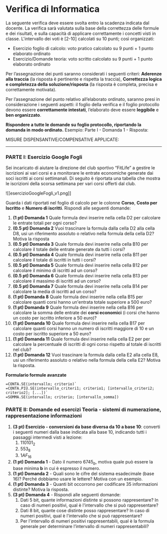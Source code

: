 # Verifica di Informatica

La seguente verifica deve essere svolta entro la scadenza indicata dal docente. La verifica sarà valutata sulla base della correttezza delle formule e dei risultati, e sulla capacità di applicare correttamente  i concetti visti in classe. L'intervallo dei voti è [2-10] calcolati su 10 punti; così organizzati:
- Esercizio foglio di calcolo: voto pratico calcolato su  9 punti + 1 punto elaborato ordinato
- Esercizio/Domande teoria: voto scritto calcolato su 9 punti + 1 punto elaborato ordinato

Per l’assegnazione dei punti saranno considerati i seguenti criteri:  **Aderenze alla traccia** (la risposta è pertinente e rispetta la traccia), **Correttezza logica e completezza della soluzione/risposta** (la risposta è completa, precisa e correttamente motivata).

Per l’assegnazione del punto relativo all’elaborato ordinato, saranno presi in considerazione i seguenti aspetti: il foglio della verifica e il foglio protocollo devono essere **correttamente intestati**, l’elaborato deve essere **leggibile** e **ben organizzato**.

**Rispondere a tutte le domande su foglio protocollo, riportando la domanda in modo ordinato.**
Esempio: Parte I - Domanda 1 - Risposta:

MISURE DISPENSANTIVE/COMPENSATIVE APPLICATE:
_________
### PARTE I: Esercizio Google Fogli

Sei incaricato di aiutare la direzione del club sportivo “FitLife” a gestire le iscrizioni ai vari corsi e a monitorare le entrate economiche generate dai soci iscritti ai corsi settimanali. Di seguito è riportata una tabella che mostra le iscrizioni della scorsa settimana per vari corsi offerti dal club.

![[esercizioGoogleFogli_v1.png]]

Guarda i dati riportati nel foglio di calcolo per le colonne **Corso**, **Costo per Iscritto** e **Numero di iscritti**. Rispondi alle seguenti domande:

1. **(1 pt) Domanda 1** Quale formula devi inserire nella cella D2 per calcolare le entrate totali per ogni corso? 
2. **(0.5 pt) Domanda 2** Vuoi trascinare la formula dalla cella D2 alla cella D8, usi un riferimento assoluto o relativo nella formula della cella D2? Motiva la risposta
3. **(0.5 pt) Domanda 3** Quale formula devi inserire nella cella B10 per calcolare il totale delle entrate generate da tutti i corsi? 
4. **(0.5 pt) Domanda 4** Quale formula devi inserire nella cella B11 per calcolare il totale di iscritti in tutti i corsi?
5. **(0.5 pt) Domanda 5** Quale formula devi inserire nella cella B12 per calcolare il minimo di iscritti ad un corso? 
6. **(0.5  pt) Domanda 6** Quale formula devi inserire nella cella B13 per calcolare il massimo di iscritti ad un corso? 
7. **(0.5  pt) Domanda 7** Quale formula devi inserire nella cella B14 per calcolare la media di iscritti ad un corso? 
8. **(1 pt) Domanda 8** Quale formula devi inserire nella cella B15 per calcolare quanti corsi hanno un'entrata totale superiore a 500 euro? 
9. **(1 pt) Domanda 9** Quale formula devi inserire nella cella B16 per calcolare la somma delle entrate dei **corsi economici** (i corsi che hanno un costo per iscritto inferiore a 50 euro)? 
10. **(1 pt) Domanda 10** Quale formula devi inserire nella cella B17 per calcolare quanti corsi hanno un numero di iscritti maggiore di 10 e un costo per iscritto superiore a 50 euro? 
11. **(1 pt) Domanda 11** Quale formula devi inserire nella cella E2 per per calcolare la percentuale di iscritti di ogni corso rispetto al totale di iscritti nel club? 
12. **(1 pt) Domanda 12** Vuoi trascinare la formula dalla cella E2 alla cella E8, usi un riferimento assoluto o relativo nella formula della cella E2? Motiva la risposta.

**Formulario formule avanzate**
```
=CONTA.SE(intervallo; criterio)`
=CONTA.PIÙ.SE(intervallo_criteri1; criterio1; [intervallo_criteri2; criterio2]; [...])`
=SOMMA.SE(intervallo; criterio; [intervallo_somma])
```
### PARTE II: Domande ed esercizi Teoria - sistemi di numerazione, rappresentazione informazioni

1. **(3 pt) Esercizio - conversioni da base diversa da 10 a base 10**: converti i seguenti numeri dalla base indicata alla base 10, indicando tutti i passaggi intermedi visti a lezione:
	1. $110101_2$       
	2. $553_8$ 
	3. $1AF_{16}$
2. **(1 pt) Domanda 1** - Dato il numero $6745_b$, motiva quale può essere la base minima **b** in cui è espresso il numero.
3. **(1 pt) Domanda 2** - Quali sono le cifre del sistema esadecimale (base 16)? Perché dobbiamo usare le lettere? Motiva con un esempio.
4. **(1 pt) Domanda 3** - Quanti bit occorrono per codificare 35 informazioni distinte? Motiva la risposta.
5. **(3 pt) Domanda 4** - Rispondi alle seguenti domande:
	1. Dati 5 bit, quante informazioni distinte si possono rappresentare? In caso di numeri positivi, qual è l'intervallo che si può rappresentare?
	2. Dati 8 bit, quante cose distinte posso rappresentare? In caso di numeri positivi, qual è l'intervallo che si può rappresentare?
	3. Per l'intervallo di numeri positivi rappresentabili, qual è la formula generale per determinare l’intervallo di numeri rappresentabili?
